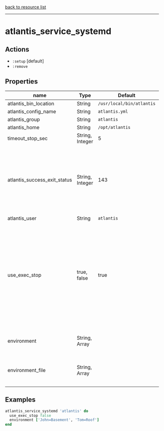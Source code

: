 [back to resource list](https://github.com/sous-chefs/atlantis#resources)

---

# atlantis_service_systemd

## Actions

- `:setup` [default]
- `:remove`

## Properties

| name                          | Type            | Default                   | Description   |
| ----------------------------- | --------------- | ------------------------- | ------------- |
| atlantis_bin_location         | String          | `/usr/local/bin/atlantis` |               |
| atlantis_config_name          | String          | `atlantis.yml`            |               |
| atlantis_group                | String          | `atlantis`                |               |
| atlantis_home                 | String          | `/opt/atlantis`           |               |
| timeout_stop_sec              | String, Integer | 5                         |               |
| atlantis_success_exit_status  | String, Integer | 143                       | The exit status code 143 = 128 + 15 = default terminate by system when the application doesn't have one |
| atlantis_user                 | String          | `atlantis`                |               |
| use_exec_stop                 | true, false     | true                      | Atlantis 0.15 introduced a delayed shutdown option and it doesnt play nice with kill. Setting this to false removes the ExecStop which allows Atlantis to gracefully shutdown. |
| environment                   | String, Array   |                           | Environment variable(s) for Atlantis service |
| environment_file              | String, Array   |                           | Environment file containing variable for Atlantis use |

## Examples

```ruby
atlantis_service_systemd 'atlantis' do
  use_exec_stop false
  environment ['John=Basement', 'Tom=Roof']
end
```
